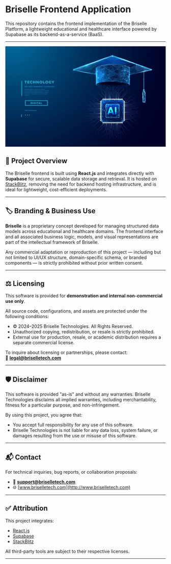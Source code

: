 # Briselle Frontend Application

This repository contains the frontend implementation of the Briselle Platform, a lightweight educational and healthcare interface powered by Supabase as its backend-as-a-service (BaaS).

---
![TailAdmin React.js Dashboard Preview](./banner.png)

## 📌 Project Overview

The Briselle frontend is built using **React.js** and integrates directly with **Supabase** for secure, scalable data storage and retrieval. It is hosted on [StackBlitz](https://stackblitz.com), removing the need for backend hosting infrastructure, and is ideal for lightweight, cost-efficient deployments.

---

## 🏷️ Branding & Business Use

**Briselle** is a proprietary concept developed for managing structured data models across educational and healthcare domains. The frontend interface and all associated business logic, models, and visual representations are part of the intellectual framework of Briselle.

Any commercial adaptation or reproduction of this project — including but not limited to UI/UX structure, domain-specific schema, or branded components — is strictly prohibited without prior written consent.

---

## ⚖️ Licensing

This software is provided for **demonstration and internal non-commercial use only**.

All source code, configurations, and assets are protected under the following conditions:

- © 2024–2025 Briselle Technologies. All Rights Reserved.
- Unauthorized copying, redistribution, or resale is strictly prohibited.
- External use for production, resale, or academic distribution requires a separate commercial license.

To inquire about licensing or partnerships, please contact:  
📧 **legal@briselletech.com**

---

## 🛡️ Disclaimer

This software is provided "as-is" and without any warranties. Briselle Technologies disclaims all implied warranties, including merchantability, fitness for a particular purpose, and non-infringement.

By using this project, you agree that:

- You accept full responsibility for any use of this software.
- Briselle Technologies is not liable for any data loss, system failure, or damages resulting from the use or misuse of this software.

---

## 📬 Contact

For technical inquiries, bug reports, or collaboration proposals:

- 📧 **support@briselletech.com**
- 🌐 [www.briselletech.com](http://www.briselletech.com)

---

## ✅ Attribution

This project integrates:
- [React.js](https://reactjs.org/)
- [Supabase](https://supabase.com/)
- [StackBlitz](https://stackblitz.com/)

All third-party tools are subject to their respective licenses.

---
